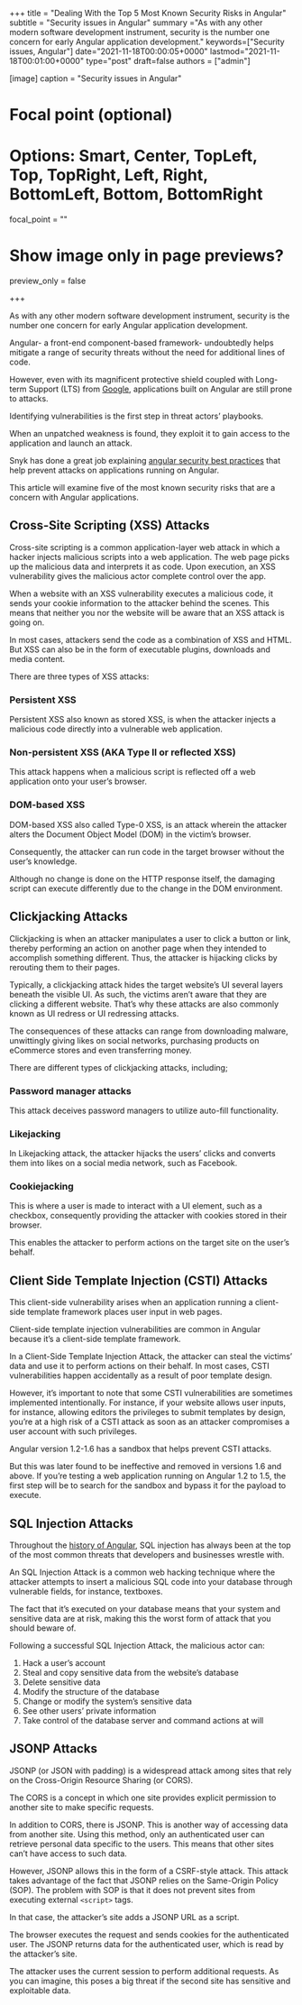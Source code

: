 +++
title = "Dealing With the Top 5 Most Known Security Risks in Angular"
subtitle = "Security issues in Angular"
summary ="As with any other modern software development instrument, security is the number one concern for early Angular application development."
keywords=["Security issues, Angular"]
date="2021-11-18T00:00:05+0000"
lastmod="2021-11-18T00:01:00+0000"
type="post"
draft=false
authors = ["admin"]

[image]
  caption = "Security issues in Angular"

  # Focal point (optional)
  # Options: Smart, Center, TopLeft, Top, TopRight, Left, Right, BottomLeft, Bottom, BottomRight
  focal_point = ""

  # Show image only in page previews?
  preview_only = false

+++

As with any other modern software development instrument, security is the number one concern for early Angular application development. 

Angular- a front-end component-based framework- undoubtedly helps mitigate a range of security threats without the need for additional lines of code. 

However, even with its magnificent protective shield coupled with Long-term Support (LTS) from [Google](https://www.angularjswiki.com/angular/angular-13-release/), applications built on Angular are still prone to attacks. 

Identifying vulnerabilities is the first step in threat actors’ playbooks. 

When an unpatched weakness is found, they exploit it to gain access to the application and launch an attack.

Snyk has done a great job explaining [angular security best practices](https://snyk.io/blog/angular-security-best-practices/) that help prevent attacks on applications running on Angular. 

This article will examine five of the most known security risks that are a concern with Angular applications. 

## Cross-Site Scripting (XSS) Attacks 

Cross-site scripting is a common application-layer web attack in which a hacker injects malicious scripts into a web application. The web page picks up the malicious data and interprets it as code. Upon execution, an XSS vulnerability gives the malicious actor complete control over the app. 

When a website with an XSS vulnerability executes a malicious code, it sends your cookie information to the attacker behind the scenes. This means that neither you nor the website will be aware that an XSS attack is going on. 

In most cases, attackers send the code as a combination of XSS and HTML. But XSS can also be in the form of executable plugins, downloads and media content. 

There are three types of XSS attacks:

### Persistent XSS

Persistent XSS also known as stored XSS, is when the attacker injects a malicious code directly into a vulnerable web application. 

### Non-persistent XSS (AKA Type II or reflected XSS)

This attack happens when a malicious script is reflected off a web application onto your user’s browser. 

### DOM-based XSS

DOM-based XSS also called Type-0 XSS, is an attack wherein the attacker alters the Document Object Model (DOM) in the victim’s browser. 

Consequently, the attacker can run code in the target browser without the user’s knowledge. 

Although no change is done on the HTTP response itself, the damaging script can execute differently due to the change in the DOM environment. 

## Clickjacking Attacks

Clickjacking is when an attacker manipulates a user to click a button or link, thereby performing an action on another page when they intended to accomplish something different. Thus, the attacker is hijacking clicks by rerouting them to their pages.

Typically, a clickjacking attack hides the target website’s UI several layers beneath the visible UI. As such, the victims aren’t aware that they are clicking a different website. That’s why these attacks are also commonly known as UI redress or UI redressing attacks. 

The consequences of these attacks can range from downloading malware, unwittingly giving likes on social networks, purchasing products on eCommerce stores and even transferring money. 

There are different types of clickjacking attacks, including; 

### Password manager attacks

This attack deceives password managers to utilize auto-fill functionality. 

### Likejacking 

In Likejacking attack, the attacker hijacks the users’ clicks and converts them into likes on a social media network, such as Facebook. 

### Cookiejacking 

This is where a user is made to interact with a UI element, such as a checkbox, consequently providing the attacker with cookies stored in their browser.

This enables the attacker to perform actions on the target site on the user’s behalf. 

## Client Side Template Injection (CSTI) Attacks 

This client-side vulnerability arises when an application running a client-side template framework places user input in web pages. 

Client-side template injection vulnerabilities are common in Angular because it’s a client-side template framework. 

In a Client-Side Template Injection Attack, the attacker can steal the victims’ data and use it to perform actions on their behalf. In most cases, CSTI vulnerabilities happen accidentally as a result of poor template design.

However, it’s important to note that some CSTI vulnerabilities are sometimes implemented intentionally. For instance, if your website allows user inputs, for instance, allowing editors the privileges to submit templates by design, you’re at a high risk of a CSTI attack as soon as an attacker compromises a user account with such privileges. 

Angular version 1.2-1.6 has a sandbox that helps prevent CSTI attacks.

But this was later found to be ineffective and removed in versions 1.6 and above. If you’re testing a web application running on Angular 1.2 to 1.5, the first step will be to search for the sandbox and bypass it for the payload to execute. 

## SQL Injection Attacks 

Throughout the [history of Angular](https://www.angularjswiki.com/angular/history-of-angularjs/), SQL injection has always been at the top of the most common threats that developers and businesses wrestle with.

An SQL Injection Attack is a common web hacking technique where the attacker attempts to insert a malicious SQL code into your database through vulnerable fields, for instance, textboxes.

The fact that it’s executed on your database means that your system and sensitive data are at risk, making this the worst form of attack that you should beware of. 

Following a successful SQL Injection Attack, the malicious actor can:
1.	Hack a user’s account 
2.	Steal and copy sensitive data from the website’s database
3.	Delete sensitive data 
4.	Modify the structure of the database 
5.	Change or modify the system’s sensitive data 
6.	See other users’ private information 
7.	Take control of the database server and command actions at will 

## JSONP Attacks 

JSONP (or JSON with padding) is a widespread attack among sites that rely on the Cross-Origin Resource Sharing (or CORS). 

The CORS is a concept in which one site provides explicit permission to another site to make specific requests.

In addition to CORS, there is JSONP. This is another way of accessing data from another site. Using this method, only an authenticated user can retrieve personal data specific to the users. This means that other sites can’t have access to such data. 

However, JSONP allows this in the form of a CSRF-style attack. This attack takes advantage of the fact that JSONP relies on the Same-Origin Policy (SOP). The problem with SOP is that it does not prevent sites from executing external `<script>` tags. 

In that case, the attacker’s site adds a JSONP URL as a script. 

The browser executes the request and sends cookies for the authenticated user. The JSONP returns data for the authenticated user, which is read by the attacker’s site. 

The attacker uses the current session to perform additional requests. As you can imagine, this poses a big threat if the second site has sensitive and exploitable data. 
